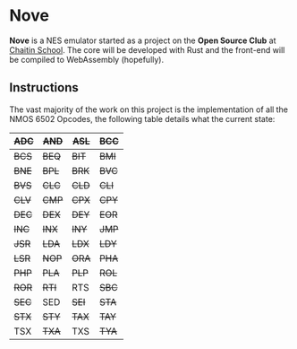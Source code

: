 # Nove

**Nove** is a NES emulator started as a project on the **Open Source Club** at [Chaitin School](https://chaitinschool.org/). 
The core will be developed with Rust and the front-end will be compiled to WebAssembly (hopefully).

## Instructions

The vast majority of the work on this project is the implementation of all the NMOS 6502 Opcodes, the following table
details what the current state:

| ~~ADC~~ | ~~AND~~ | ~~ASL~~ | ~~BCC~~ |
|---------|---------|---------|---------|
| ~~BCS~~ | ~~BEQ~~ | ~~BIT~~ | ~~BMI~~ |
| ~~BNE~~ | ~~BPL~~ | ~~BRK~~ | ~~BVC~~ |
| ~~BVS~~ | ~~CLC~~ | ~~CLD~~ | ~~CLI~~ |
| ~~CLV~~ | ~~CMP~~ | ~~CPX~~ | ~~CPY~~ |
| ~~DEC~~ | ~~DEX~~ | ~~DEY~~ | ~~EOR~~ |
| ~~INC~~ | ~~INX~~ | ~~INY~~ | ~~JMP~~ |
| ~~JSR~~ | ~~LDA~~ | ~~LDX~~ | ~~LDY~~ |
| ~~LSR~~ | ~~NOP~~ | ~~ORA~~ | ~~PHA~~ |
| ~~PHP~~ | ~~PLA~~ | ~~PLP~~ | ~~ROL~~ |
| ~~ROR~~ | ~~RTI~~ | RTS     | ~~SBC~~ |
| ~~SEC~~ | SED     | ~~SEI~~ | ~~STA~~ |
| ~~STX~~ | ~~STY~~ | ~~TAX~~ | ~~TAY~~ |
| TSX     | ~~TXA~~ | TXS     | ~~TYA~~ |
